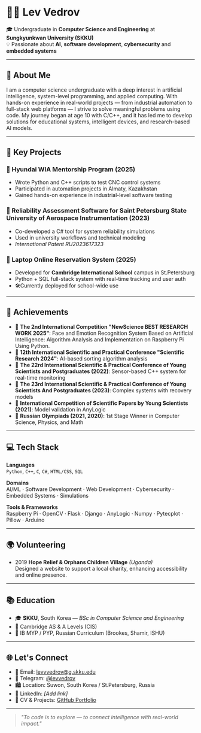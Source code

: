 # 👨‍💻 Lev Vedrov

🎓 Undergraduate in **Computer Science and Engineering** at **Sungkyunkwan University (SKKU)**  
💡 Passionate about **AI**, **software development**, **cybersecurity** and **embedded systems**

---

## 🚀 About Me

I am a computer science undergraduate with a deep interest in artificial intelligence, system-level programming, and applied computing. With hands-on experience in real-world projects — from industrial automation to full-stack web platforms — I strive to solve meaningful problems using code. My journey began at age 10 with C/C++, and it has led me to develop solutions for educational systems, intelligent devices, and research-based AI models.

---

## 🧠 Key Projects

### 🔹 Hyundai WIA Mentorship Program (2025)
- Wrote Python and C++ scripts to test CNC control systems
- Participated in automation projects in Almaty, Kazakhstan
- Gained hands-on experience in industrial-level software testing

### 🔹 Reliability Assessment Software for **Saint Petersburg State University of Aerospace Instrumentation** (2023)
- Co-developed a C# tool for system reliability simulations
- Used in university workflows and technical modeling
- *International Patent RU2023617323*


### 🔹 Laptop Online Reservation System (2025)
- Developed for **Cambridge International School** campus in St.Petersburg
- Python + SQL full-stack system with real-time tracking and user auth
- 🛠Currently deployed for school-wide use

---

## 🏅 Achievements

- 🥇 **The 2nd International Competition
"NewScience BEST RESEARCH WORK 2025"**: Face and Emotion Recognition System Based on Artificial Intelligence: Algorithm
Analysis and Implementation on Raspberry Pi Using Python.
- 🥇 **12th International Scientific and Practical
Conference "Scientific Research 2024"**: AI-based sorting algorithm analysis
- 🏅 **The 22rd International Scientific & Practical
Conference of Young Scientists and Postgraduates (2022)**: Sensor-based C++ system for real-time monitoring
- 🥇 **The 23rd International Scientific & Practical
Conference of Young Scientists And Postgraduates (2023)**: Complex systems with recovery models
- 🥈 **International Competition of Scientific Papers by
Young Scientists (2021)**: Model validation in AnyLogic
- 🥇 **Russian Olympiads (2021, 2020)**: 1st Stage Winner in Computer Science, Physics, and Math

---

## 💻 Tech Stack

**Languages**  
`Python`, `C++`, `C`, `C#`, `HTML/CSS`, `SQL`

**Domains**  
AI/ML · Software Development · Web Development · Cybersecurity · Embedded Systems · Simulations

**Tools & Frameworks**  
 Raspberry Pi · OpenCV · Flask · Django · AnyLogic · Numpy · Pytecplot · Pillow · Arduino 

---

## 🌍 Volunteering

- 2019 **Hope Relief & Orphans Children Village** *(Uganda)*  
  Designed a website to support a local charity, enhancing accessibility and online presence.
---

## 📚 Education

- 🎓 **SKKU**, South Korea — *BSc in Computer Science and Engineering*
- 📘 Cambridge AS & A Levels (CIS)  
- 📗 IB MYP / PYP, Russian Curriculum (Brookes, Shamir, ISHU)

---

## 🌐 Let's Connect

- 📧 Email: [levvvedrov@g.skku.edu](mailto:levvvedrov@g.skku.edu)  
- 💬 Telegram: [@levvedrov](https://t.me/levvedrov)  
- 🏙️ Location: Suwon, South Korea / St.Petersburg, Russia  
- 🔗 LinkedIn: *[Add link]*  
- 📂 CV & Projects: [GitHub Portfolio](https://github.com/LevVedrov)

---

> *"To code is to explore — to connect intelligence with real-world impact."*
